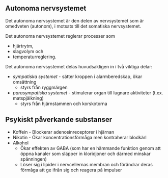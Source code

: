 ## Autonoma nervsystemet
Det autonoma nervsystemet är den delen av nervsystemet som är omedveten (autonom), i motsats till det somatiska nervsystemet.

Det autonoma nervsystemet reglerar processer som
- hjärtrytm,
- slagvolym och
- temperaturreglering.

Det autonoma nervsystemet delas huvudsakligen in i två viktiga delar:
- *sympatiska systemet* - sätter kroppen i alarmberedskap, ökar omsättning
	- styrs från ryggmärgen
- *parasympatiska systemet* - stimulerar organ till lugnare aktiviteter (t.ex. matspjälkning)
	- styrs från hjärnstammen och korskotorna
## Psykiskt påverkande substanser
- Koffein - Blockerar adenosinreceptorer i hjärnan
- Nikotin - Ökar koncentrationsförmåga men kontraherar blodkärl
- Alkohol
	- Ökar effekten av GABA (som har en hämmande funktion genom att öppna kanaler som släpper in kloridjoner och därmed minskar spänningen)
	- Löser sig i lipider i nervcellernas membran och förändrar deras förmåga att ge ifrån sig och reagera på impulser